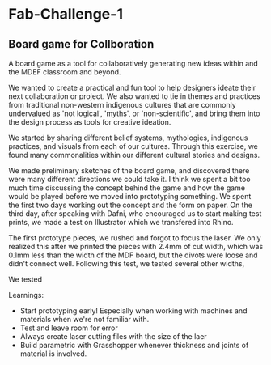 # Fab-Challenge-1

## Board game for Collboration

A board game as a tool for collaboratively generating new ideas within and the MDEF classroom and beyond. 

We wanted to create a practical and fun tool to help designers ideate their next collaboration or project. We also wanted to tie in themes and practices from traditional non-western indigenous cultures that are commonly undervalued as 'not logical', 'myths', or 'non-scientific', and bring them into the design process as tools for creative ideation. 

We started by sharing different belief systems, mythologies, indigenous practices, and visuals from each of our cultures. Through this exercise, we found many commonalities within our different cultural stories and designs. 

We made preliminary sketches of the board game, and discovered there were many different directions we could take it. I think we spent a bit too much time discussing the concept behind the game and how the game would be played before we moved into prototyping something. We spent the first two days working out the concept and the form on paper. On the third day, after speaking with Dafni, who encouraged us to start making test prints, we made a test on Illustrator which we transfered into Rhino.

The first prototype pieces, we rushed and forgot to focus the laser. We only realized this after we printed the pieces with 2.4mm of cut width, which was 0.1mm less than the width of the MDF board, but the divots were loose and didn't connect well. Following this test, we tested several other widths, 

We tested 

Learnings: 
- Start prototyping early! Especially when working with machines and materials when we're not familiar with. 
- Test and leave room for error
- Always create laser cutting files with the size of the laer
- Build parametric with Grasshopper whenever thickness and joints of material is involved. 

